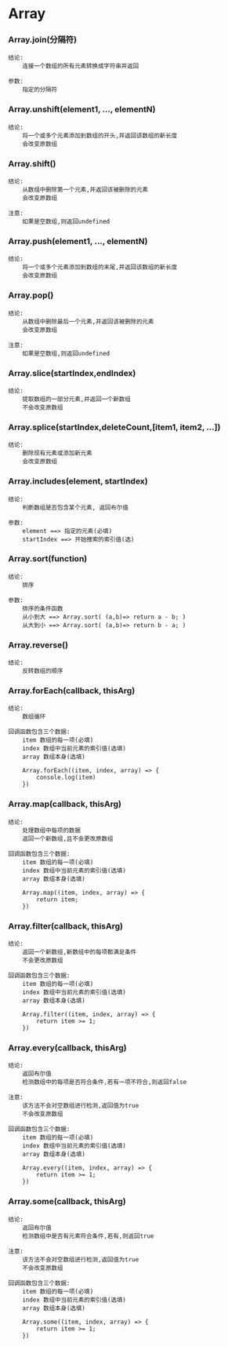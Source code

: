 # Array

### Array.join(分隔符)

	结论:
		连接一个数组的所有元素转换成字符串并返回
		
	参数:
		指定的分隔符

### Array.unshift(element1, ..., elementN)

	结论:
		将一个或多个元素添加到数组的开头,并返回该数组的新长度
		会改变原数组
		
### Array.shift()

	结论:
		从数组中删除第一个元素,并返回该被删除的元素
		会改变原数组
		
	注意:
		如果是空数组,则返回undefined
		
### Array.push(element1, ..., elementN)

	结论:
		将一个或多个元素添加到数组的末尾,并返回该数组的新长度
		会改变原数组
		
### Array.pop()

	结论:
		从数组中删除最后一个元素,并返回该被删除的元素
		会改变原数组
		
	注意:
		如果是空数组,则返回undefined
		
### Array.slice(startIndex,endIndex)

	结论:
		提取数组的一部分元素,并返回一个新数组
		不会改变原数组
		
### Array.splice(startIndex,deleteCount,[item1, item2, ...])

	结论:
		删除现有元素或添加新元素
		会改变原数组
		
### Array.includes(element, startIndex)

	结论:
		判断数组是否包含某个元素, 返回布尔值
		
	参数:
		element ==> 指定的元素(必填)
		startIndex ==> 开始搜索的索引值(选)
		
### Array.sort(function)

	结论:
		排序
		
	参数:
		排序的条件函数
		从小到大 ==> Array.sort( (a,b)=> return a - b; )
		从大到小 ==> Array.sort( (a,b)=> return b - a; )
		
### Array.reverse()

	结论:
		反转数组的顺序
		

### Array.forEach(callback, thisArg)
	
	结论: 
		数组循环

	回调函数包含三个数据:
		item 数组的每一项(必填)
		index 数组中当前元素的索引值(选填)
		array 数组本身(选填)
		
		Array.forEach((item, index, array) => {
			console.log(item)
		})
		
### Array.map(callback, thisArg)

	结论: 
		处理数组中每项的数据
		返回一个新数组,且不会更改原数组
	
	回调函数包含三个数据:
		item 数组的每一项(必填)
		index 数组中当前元素的索引值(选填)
		array 数组本身(选填)
		
		Array.map((item, index, array) => {
			return item;
		})
		
### Array.filter(callback, thisArg)

	结论: 
		返回一个新数组,新数组中的每项都满足条件
		不会更改原数组
	
	回调函数包含三个数据:
		item 数组的每一项(必填)
		index 数组中当前元素的索引值(选填)
		array 数组本身(选填)
		
		Array.filter((item, index, array) => {
			return item >= 1;
		})
		
### Array.every(callback, thisArg)

	结论: 
		返回布尔值
		检测数组中的每项是否符合条件,若有一项不符合,则返回false
	
	注意: 
		该方法不会对空数组进行检测,返回值为true
		不会改变原数组
		 
	回调函数包含三个数据:
		item 数组的每一项(必填)
		index 数组中当前元素的索引值(选填)
		array 数组本身(选填)
		
		Array.every((item, index, array) => {
			return item >= 1;
		})
		
### Array.some(callback, thisArg)
	
	结论:
		返回布尔值
		检测数组中是否有元素符合条件,若有,则返回true
		
	注意:
		该方法不会对空数组进行检测,返回值为true
		不会改变原数组
		
	回调函数包含三个数据:
		item 数组的每一项(必填)
		index 数组中当前元素的索引值(选填)
		array 数组本身(选填)
		
		Array.some((item, index, array) => {
			return item >= 1;
		})
		 
	